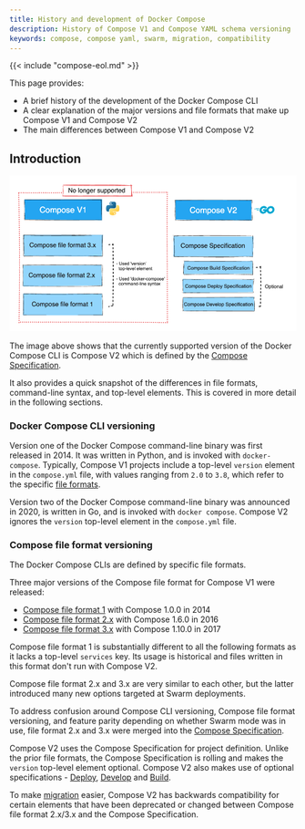 ```yaml
---
title: History and development of Docker Compose
description: History of Compose V1 and Compose YAML schema versioning
keywords: compose, compose yaml, swarm, migration, compatibility
---
```


{{< include "compose-eol.md" >}}

This page provides:
 - A brief history of the development of the Docker Compose CLI
 - A clear explanation of the major versions and file formats that make up Compose V1 and Compose V2
 - The main differences between Compose V1 and Compose V2 

## Introduction

![Image showing the main differences between Compose V1 and Compose V2](images/v1-versus-v2.png)

The image above shows that the currently supported version of the Docker Compose CLI is Compose V2 which is defined by the [Compose Specification](https://github.com/compose-spec/compose-spec).

It also provides a quick snapshot of the differences in file formats, command-line syntax, and top-level elements. This is covered in more detail in the following sections.

### Docker Compose CLI versioning

Version one of the Docker Compose command-line binary was first released in 2014. It was written in Python, and is invoked with `docker-compose`.
Typically, Compose V1 projects include a top-level `version` element in the `compose.yml` file, with values ranging from `2.0` to `3.8`, which refer to the specific [file formats](#compose-file-format-versioning).

Version two of the Docker Compose command-line binary was announced in 2020, is written in Go, and is invoked with `docker compose`.
Compose V2 ignores the `version` top-level element in the `compose.yml` file. 

### Compose file format versioning

The Docker Compose CLIs are defined by specific file formats. 

Three major versions of the Compose file format for Compose V1 were released:
- [Compose file format 1](./compose-file/compose-versioning.md##version-1-to-2x) with Compose 1.0.0 in 2014
- [Compose file format 2.x](./compose-file/compose-file-v2.md) with Compose 1.6.0 in 2016
- [Compose file format 3.x](./compose-file/compose-file-v3.md) with Compose 1.10.0 in 2017

Compose file format 1 is substantially different to all the following formats as it lacks a top-level `services` key.
Its usage is historical and files written in this format don't run with Compose V2.

Compose file format 2.x and 3.x are very similar to each other, but the latter introduced many new options targeted at Swarm deployments.

To address confusion around Compose CLI versioning, Compose file format versioning, and feature parity depending on whether Swarm mode was in use, file format 2.x and 3.x were merged into the [Compose Specification](compose-file/_index.md). 

Compose V2 uses the Compose Specification for project definition. Unlike the prior file formats, the Compose Specification is rolling and makes the `version` top-level element optional. Compose V2 also makes use of optional specifications - [Deploy](compose-file/deploy.md), [Develop](compose-file/develop.md) and [Build](compose-file/build.md).

To make [migration](migrate.md) easier, Compose V2 has backwards compatibility for certain elements that have been deprecated or changed between Compose file format 2.x/3.x and the Compose Specification.
